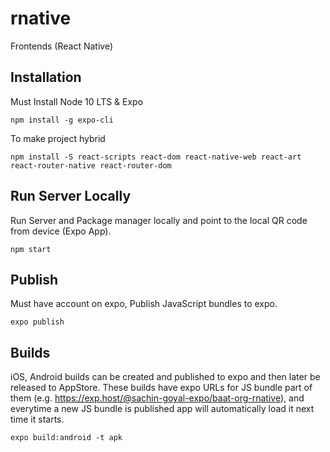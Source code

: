 # rnative
Frontends (React Native)

## Installation
Must Install Node 10 LTS & Expo

```
npm install -g expo-cli
```

To make project hybrid
```
npm install -S react-scripts react-dom react-native-web react-art react-router-native react-router-dom
```

## Run Server Locally
Run Server and Package manager locally and point to the local QR code from device (Expo App).

```
npm start
```

## Publish
Must have account on expo, Publish JavaScript bundles to expo.

```
expo publish
```

## Builds
iOS, Android builds can be created and published to expo and then later be released to AppStore.
These builds have expo URLs for JS bundle part of them (e.g. https://exp.host/@sachin-goyal-expo/baat-org-rnative), and everytime a new JS bundle is published app will automatically load it next time it starts.

```
expo build:android -t apk
```
